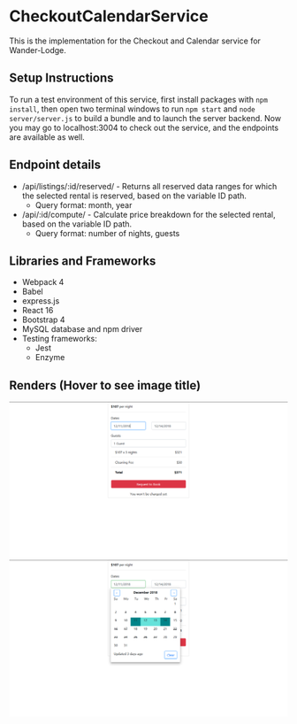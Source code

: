 # CheckoutCalendarService
This is the implementation for the Checkout and Calendar service for Wander-Lodge.

## Setup Instructions

To run a test environment of this service, first install packages with `npm install`, then open two terminal windows to run `npm start` and `node server/server.js` to build a bundle and to launch the server backend. Now you may go to localhost:3004 to check out the service, and the endpoints are available as well.

## Endpoint details
 * /api/listings/:id/reserved/ - Returns all reserved data ranges for which the selected rental is reserved, based on the variable ID path.
   * Query format: month, year
 * /api/:id/compute/ - Calculate price breakdown for the selected rental, based on the variable ID path.
   * Query format: number of nights, guests

## Libraries and Frameworks
 * Webpack 4
 * Babel
 * express.js
 * React 16
 * Bootstrap 4
 * MySQL database and npm driver
 * Testing frameworks:
   * Jest
   * Enzyme

## Renders (Hover to see image title)
![alt text](art/checkout_breakdown.png "Checkout and Breakdown")
![alt text](art/checkout_calendar.png "Checkout and Calendar")

